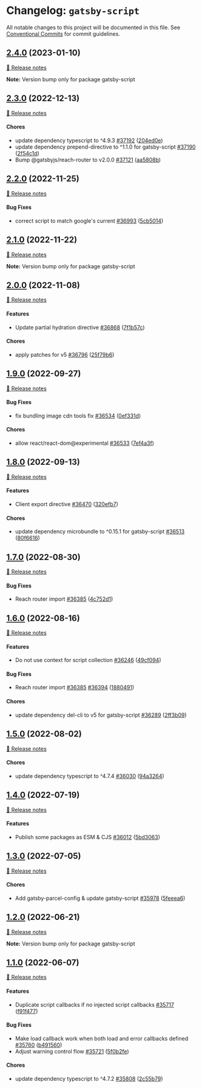 # Changelog: `gatsby-script`

All notable changes to this project will be documented in this file.
See [Conventional Commits](https://conventionalcommits.org) for commit guidelines.

## [2.4.0](https://github.com/gatsbyjs/gatsby/commits/gatsby-script@2.4.0/packages/gatsby-script) (2023-01-10)

[🧾 Release notes](https://www.gatsbyjs.com/docs/reference/release-notes/v5.4)

**Note:** Version bump only for package gatsby-script

## [2.3.0](https://github.com/gatsbyjs/gatsby/commits/gatsby-script@2.3.0/packages/gatsby-script) (2022-12-13)

[🧾 Release notes](https://www.gatsbyjs.com/docs/reference/release-notes/v5.3)

#### Chores

- update dependency typescript to ^4.9.3 [#37192](https://github.com/gatsbyjs/gatsby/issues/37192) ([204ed0e](https://github.com/gatsbyjs/gatsby/commit/204ed0e220eb9c1c5cdec692e82bce8e3e82e915))
- update dependency prepend-directive to ^1.1.0 for gatsby-script [#37190](https://github.com/gatsbyjs/gatsby/issues/37190) ([2f54c1d](https://github.com/gatsbyjs/gatsby/commit/2f54c1d94ac5c9f28d00d72d659e6ee0b6dffbbf))
- Bump @gatsbyjs/reach-router to v2.0.0 [#37121](https://github.com/gatsbyjs/gatsby/issues/37121) ([aa5808b](https://github.com/gatsbyjs/gatsby/commit/aa5808becb16c4d98953082a7e04b6b7d40cd9a5))

## [2.2.0](https://github.com/gatsbyjs/gatsby/commits/gatsby-script@2.2.0/packages/gatsby-script) (2022-11-25)

[🧾 Release notes](https://www.gatsbyjs.com/docs/reference/release-notes/v5.2)

#### Bug Fixes

- correct script to match google's current [#36993](https://github.com/gatsbyjs/gatsby/issues/36993) ([5cb5014](https://github.com/gatsbyjs/gatsby/commit/5cb50143057e42ca2e00e90b597bb681cdba7300))

## [2.1.0](https://github.com/gatsbyjs/gatsby/commits/gatsby-script@2.1.0/packages/gatsby-script) (2022-11-22)

[🧾 Release notes](https://www.gatsbyjs.com/docs/reference/release-notes/v5.1)

**Note:** Version bump only for package gatsby-script

## [2.0.0](https://github.com/gatsbyjs/gatsby/commits/gatsby-script@2.0.0/packages/gatsby-script) (2022-11-08)

[🧾 Release notes](https://www.gatsbyjs.com/docs/reference/release-notes/v5.0)

#### Features

- Update partial hydration directive [#36868](https://github.com/gatsbyjs/gatsby/issues/36868) ([7f1b57c](https://github.com/gatsbyjs/gatsby/commit/7f1b57c5a5849b3bc997957b3370c3119e79d279))

#### Chores

- apply patches for v5 [#36796](https://github.com/gatsbyjs/gatsby/issues/36796) ([25f79b6](https://github.com/gatsbyjs/gatsby/commit/25f79b6c3719fdf09584ade620a05c66ba2a697c))

## [1.9.0](https://github.com/gatsbyjs/gatsby/commits/gatsby-script@1.9.0/packages/gatsby-script) (2022-09-27)

[🧾 Release notes](https://www.gatsbyjs.com/docs/reference/release-notes/v4.24)

#### Bug Fixes

- fix bundling image cdn tools fix [#36534](https://github.com/gatsbyjs/gatsby/issues/36534) ([0ef331d](https://github.com/gatsbyjs/gatsby/commit/0ef331d30eab0731457b6607c9320e2818eb1677))

#### Chores

- allow react/react-dom@experimental [#36533](https://github.com/gatsbyjs/gatsby/issues/36533) ([7ef4a3f](https://github.com/gatsbyjs/gatsby/commit/7ef4a3fe080d45e9edaff9f1d4deebd12a00ddbd))

## [1.8.0](https://github.com/gatsbyjs/gatsby/commits/gatsby-script@1.8.0/packages/gatsby-script) (2022-09-13)

[🧾 Release notes](https://www.gatsbyjs.com/docs/reference/release-notes/v4.23)

#### Features

- Client export directive [#36470](https://github.com/gatsbyjs/gatsby/issues/36470) ([320efb7](https://github.com/gatsbyjs/gatsby/commit/320efb77079f7adf4c89b885a7f34e4cc3951906))

#### Chores

- update dependency microbundle to ^0.15.1 for gatsby-script [#36513](https://github.com/gatsbyjs/gatsby/issues/36513) ([80f6616](https://github.com/gatsbyjs/gatsby/commit/80f661600754db1af886ce485578d6533942c099))

## [1.7.0](https://github.com/gatsbyjs/gatsby/commits/gatsby-script@1.7.0/packages/gatsby-script) (2022-08-30)

[🧾 Release notes](https://www.gatsbyjs.com/docs/reference/release-notes/v4.22)

#### Bug Fixes

- Reach router import [#36385](https://github.com/gatsbyjs/gatsby/issues/36385) ([4c752d1](https://github.com/gatsbyjs/gatsby/commit/4c752d1e094de9f9968b48655d9c909c990dcec5))

## [1.6.0](https://github.com/gatsbyjs/gatsby/commits/gatsby-script@1.6.0/packages/gatsby-script) (2022-08-16)

[🧾 Release notes](https://www.gatsbyjs.com/docs/reference/release-notes/v4.21)

#### Features

- Do not use context for script collection [#36246](https://github.com/gatsbyjs/gatsby/issues/36246) ([49cf094](https://github.com/gatsbyjs/gatsby/commit/49cf094380bcf69d9239f8abbbd4db9c1968dcf8))

#### Bug Fixes

- Reach router import [#36385](https://github.com/gatsbyjs/gatsby/issues/36385) [#36394](https://github.com/gatsbyjs/gatsby/issues/36394) ([1880491](https://github.com/gatsbyjs/gatsby/commit/18804916a2c7c7660557320db3dfaa8bf1ed718e))

#### Chores

- update dependency del-cli to v5 for gatsby-script [#36289](https://github.com/gatsbyjs/gatsby/issues/36289) ([2ff3b09](https://github.com/gatsbyjs/gatsby/commit/2ff3b09239702f3b9b027ce2acad6082aafe18da))

## [1.5.0](https://github.com/gatsbyjs/gatsby/commits/gatsby-script@1.5.0/packages/gatsby-script) (2022-08-02)

[🧾 Release notes](https://www.gatsbyjs.com/docs/reference/release-notes/v4.20)

#### Chores

- update dependency typescript to ^4.7.4 [#36030](https://github.com/gatsbyjs/gatsby/issues/36030) ([94a3264](https://github.com/gatsbyjs/gatsby/commit/94a32647a8c45de620d2efe99310805910586c8a))

## [1.4.0](https://github.com/gatsbyjs/gatsby/commits/gatsby-script@1.4.0/packages/gatsby-script) (2022-07-19)

[🧾 Release notes](https://www.gatsbyjs.com/docs/reference/release-notes/v4.19)

#### Features

- Publish some packages as ESM & CJS [#36012](https://github.com/gatsbyjs/gatsby/issues/36012) ([5bd3063](https://github.com/gatsbyjs/gatsby/commit/5bd3063a1e72c6f98447bfac2bf767cca781330b))

## [1.3.0](https://github.com/gatsbyjs/gatsby/commits/gatsby-script@1.3.0/packages/gatsby-script) (2022-07-05)

[🧾 Release notes](https://www.gatsbyjs.com/docs/reference/release-notes/v4.18)

#### Chores

- Add gatsby-parcel-config & update gatsby-script [#35978](https://github.com/gatsbyjs/gatsby/issues/35978) ([5feeea6](https://github.com/gatsbyjs/gatsby/commit/5feeea6866a9a4882672dcb2b5878c6826e229fc))

## [1.2.0](https://github.com/gatsbyjs/gatsby/commits/gatsby-script@1.2.0/packages/gatsby-script) (2022-06-21)

[🧾 Release notes](https://www.gatsbyjs.com/docs/reference/release-notes/v4.17)

**Note:** Version bump only for package gatsby-script

## [1.1.0](https://github.com/gatsbyjs/gatsby/commits/gatsby-script@1.1.0/packages/gatsby-script) (2022-06-07)

[🧾 Release notes](https://www.gatsbyjs.com/docs/reference/release-notes/v4.16)

#### Features

- Duplicate script callbacks if no injected script callbacks [#35717](https://github.com/gatsbyjs/gatsby/issues/35717) ([f91f477](https://github.com/gatsbyjs/gatsby/commit/f91f4771e633cf0e566df4d7cae1279431d42bbe))

#### Bug Fixes

- Make load callback work when both load and error callbacks defined [#35760](https://github.com/gatsbyjs/gatsby/issues/35760) ([b491560](https://github.com/gatsbyjs/gatsby/commit/b49156086f9f1e2f3c8919244d350ee754e9fee1))
- Adjust warning control flow [#35721](https://github.com/gatsbyjs/gatsby/issues/35721) ([5f0b2fe](https://github.com/gatsbyjs/gatsby/commit/5f0b2fe6a50a02be9d47b63737b0c65aa3758a4c))

#### Chores

- update dependency typescript to ^4.7.2 [#35808](https://github.com/gatsbyjs/gatsby/issues/35808) ([2c55b79](https://github.com/gatsbyjs/gatsby/commit/2c55b794dd95b40a994f56df5f912219771ccab4))

<a name="before-release-process"></a>
